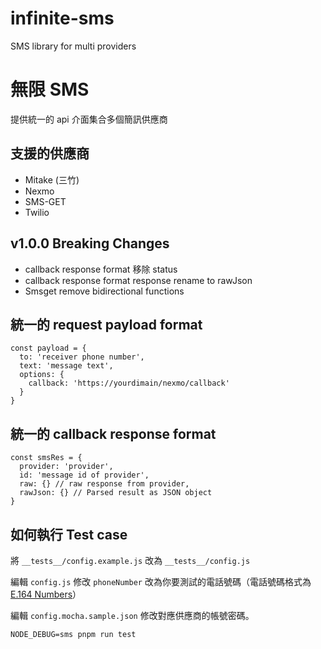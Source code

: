 # infinite-sms
SMS library for multi providers

# 無限 SMS

提供統一的 api 介面集合多個簡訊供應商

## 支援的供應商

* Mitake (三竹)
* Nexmo
* SMS-GET
* Twilio

## v1.0.0 Breaking Changes

* callback response format 移除 status
* callback response format response rename to rawJson
* Smsget remove bidirectional functions

## 統一的 request payload format

    const payload = {
      to: 'receiver phone number',
      text: 'message text',
      options: {
        callback: 'https://yourdimain/nexmo/callback'
      }
    }
    
## 統一的 callback response format

    const smsRes = {
      provider: 'provider',
      id: 'message id of provider',
      raw: {} // raw response from provider,
      rawJson: {} // Parsed result as JSON object
    }

## 如何執行 Test case

將 `__tests__/config.example.js` 改為 `__tests__/config.js`

編輯 `config.js` 修改 `phoneNumber` 改為你要測試的電話號碼（電話號碼格式為 [E.164 Numbers](https://www.twilio.com/docs/glossary/what-e164)）

編輯 `config.mocha.sample.json` 修改對應供應商的帳號密碼。

    NODE_DEBUG=sms pnpm run test

